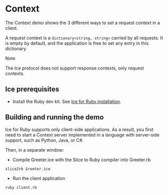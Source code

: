 # Context

The Context demo shows the 3 different ways to set a request context in a client.

A request context is a `dictionary<string, string>` carried by all requests. It is empty by default, and the application
is free to set any entry in this dictionary.

> [!NOTE]
> The Ice protocol does not support response contexts, only request contexts.

## Ice prerequisites

- Install the Ruby dev kit. See [Ice for Ruby installation].

## Building and running the demo

Ice for Ruby supports only client-side applications. As a result, you first need to start a Context server implemented
in a language with server-side support, such as Python, Java, or C#.

Then, in a separate window:

- Compile Greeter.ice with the Slice to Ruby compiler into Greeter.rb

```shell
slice2rb Greeter.ice
```

- Run the client application

```shell
ruby client.rb
```

[Ice for Ruby installation]: https://github.com/zeroc-ice/ice/blob/main/NIGHTLY.md#ice-for-ruby

